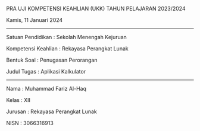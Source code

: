 <p>PRA UJI KOMPETENSI KEAHLIAN (UKK) TAHUN PELAJARAN 2023/2024</p>
<p>Kamis, 11 Januari 2024</p>
<hr>
<p>Satuan Pendidikan : Sekolah Menengah Kejuruan</p>
<p>Kompetensi Keahlian : Rekayasa Perangkat Lunak</p>
<p>Bentuk Soal : Penugasan Perorangan</p>
<p>Judul Tugas : Aplikasi Kalkulator</p>
<hr>
<p>Nama     : Muhammad Fariz Al-Haq</p>
<p>Kelas		: XII</p>
<p>Jurusan 	: Rekayasa Perangkat Lunak</p>
<p>NISN : 3066316913</p>
